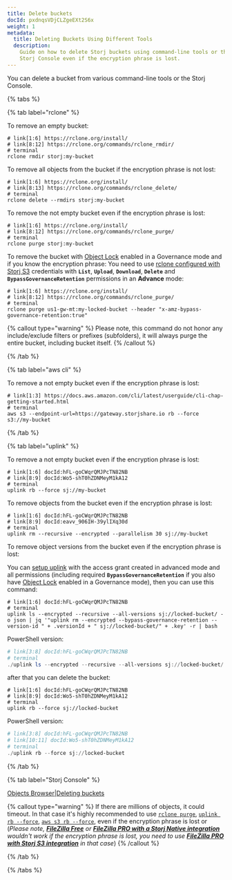 ```yaml
---
title: Delete buckets
docId: pxdnqsVDjCLZgeEXt2S6x
weight: 1
metadata:
  title: Deleting Buckets Using Different Tools
  description:
    Guide on how to delete Storj buckets using command-line tools or the
    Storj Console even if the encryption phrase is lost.
---
```


You can delete a bucket from various command-line tools or the Storj Console.

{% tabs %}

{% tab label="rclone" %}

To remove an empty bucket:

```shell {% title="rclone" %}
# link[1:6] https://rclone.org/install/
# link[8:12] https://rclone.org/commands/rclone_rmdir/
# terminal
rclone rmdir storj:my-bucket
```

To remove all objects from the bucket if the encryption phrase is not lost:

```shell {% title="rclone" %}
# link[1:6] https://rclone.org/install/
# link[8:13] https://rclone.org/commands/rclone_delete/
# terminal
rclone delete --rmdirs storj:my-bucket
```

To remove the not empty bucket even if the encryption phrase is lost:

```shell {% title="rclone" %}
# link[1:6] https://rclone.org/install/
# link[8:12] https://rclone.org/commands/rclone_purge/
# terminal
rclone purge storj:my-bucket
```

To remove the bucket with [Object Lock](docId:gjrGzPNnhpYrAGTTAUaj) enabled in a Governance mode and if you know the encryption phrase:
You need to use [rclone configured with Storj S3](docId:AsyYcUJFbO1JI8-Tu8tW3) credentials with **`List`**, **`Upload`**, **`Download`**, **`Delete`** and **`BypassGovernanceRetention`** permissions in an **Advance** mode:

```shell {% title="rclone" %}
# link[1:6] https://rclone.org/install/
# link[8:12] https://rclone.org/commands/rclone_purge/
# terminal
rclone purge us1-gw-mt:my-locked-bucket --header "x-amz-bypass-governance-retention:true"
```

{% callout type="warning" %}
Please note, this command do not honor any include/exclude filters or prefixes (subfolders), it will always purge the entire bucket, including bucket itself.
{% /callout %}

{% /tab %}

{% tab label="aws cli" %}

To remove a not empty bucket even if the encryption phrase is lost:

```shell {% title="aws cli" %}
# link[1:3] https://docs.aws.amazon.com/cli/latest/userguide/cli-chap-getting-started.html
# terminal
aws s3 --endpoint-url=https://gateway.storjshare.io rb --force s3://my-bucket
```

{% /tab %}

{% tab label="uplink" %}

To remove a not empty bucket even if the encryption phrase is lost:

```shell {% title="uplink" %}
# link[1:6] docId:hFL-goCWqrQMJPcTN82NB
# link[8:9] docId:Wo5-shT0hZDNMeyM1kA12
# terminal
uplink rb --force sj://my-bucket
```

To remove objects from the bucket even if the encryption phrase is lost:

```shell {% title="uplink" %}
# link[1:6] docId:hFL-goCWqrQMJPcTN82NB
# link[8:9] docId:eavv_906IH-39ylIXq30d
# terminal
uplink rm --recursive --encrypted --parallelism 30 sj://my-bucket
```

To remove object versions from the bucket even if the encryption phrase is lost:

You can [setup uplink](docId:h3RyJymEIi4gf2S9wVJg8) with the access grant created in advanced mode and all permissions (including required **`BypassGovernanceRetention`** if you also have [Object Lock](docId:gjrGzPNnhpYrAGTTAUaj) enabled in a Governance mode), then you can use this command:

```shell {% title="uplink" %}
# link[1:6] docId:hFL-goCWqrQMJPcTN82NB
# terminal
uplink ls --encrypted --recursive --all-versions sj://locked-bucket/ -o json | jq '"uplink rm --encrypted --bypass-governance-retention --version-id " + .versionId + " sj://locked-bucket/" + .key' -r | bash
```

PowerShell version:
```powershell {% title="uplink" %}
# link[3:8] docId:hFL-goCWqrQMJPcTN82NB
# terminal
./uplink ls --encrypted --recursive --all-versions sj://locked-bucket/ -o json | %{$o = ($_ | ConvertFrom-Json); ./uplink rm --encrypted --bypass-governance-retention --version-id $o.versionId $("sj://locked-bucket/" + $o.key)}
```

after that you can delete the bucket:
```shell {% title="uplink" %}
# link[1:6] docId:hFL-goCWqrQMJPcTN82NB
# link[8:9] docId:Wo5-shT0hZDNMeyM1kA12
# terminal
uplink rb --force sj://locked-bucket
```

PowerShell version:
```powershell {% title="uplink" %}
# link[3:8] docId:hFL-goCWqrQMJPcTN82NB
# link[10:11] docId:Wo5-shT0hZDNMeyM1kA12
# terminal
./uplink rb --force sj://locked-bucket
```


{% /tab %}

{% tab label="Storj Console" %}

[Objects Browser|Deleting buckets](docId:4oDAezF-FcfPr0WPl7knd#deleting-buckets)

{% callout type="warning"  %}
If there are millions of objects, it could timeout. In that case it's highly recommended to use [`rclone purge`](https://rclone.org/commands/rclone_purge/),
[`uplink rb --force`](docId:Wo5-shT0hZDNMeyM1kA12), [`aws s3 rb --force`](https://docs.aws.amazon.com/cli/latest/userguide/cli-chap-getting-started.html),
[](docId:QQGzEDU8o-IodQWmr7xP3) even if the encryption phrase is lost or [](docId:3Vj_5zZ99c4mTMRhQjGFM) (_Please note, [**FileZilla Free**](docId:OkJongWeLGhPy4KKz34W4) or [**FileZilla PRO with a Storj Native integration**](docId:APk9353kCNcg5PKRPQ06u#storj-file-zilla-pro-via-native-uplink) wouldn't work if the encryption phrase is lost, you need to use [**FileZilla PRO with Storj S3 integration**](docId:APk9353kCNcg5PKRPQ06u#storj-file-zilla-pro-via-gateway-mt) in that case_)
{% /callout %}

{% /tab %}

{% /tabs %}
